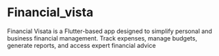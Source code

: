 # Financial_vista
Financial Visata is a Flutter-based app designed to simplify personal and business financial management. Track expenses, manage budgets, generate reports, and access expert financial advice
